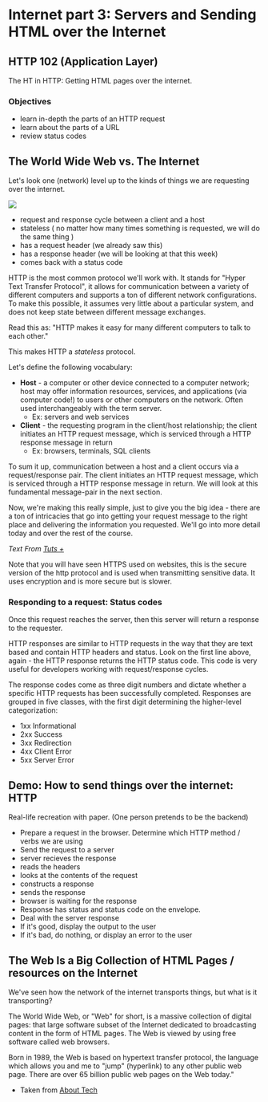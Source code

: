 # Internet part 3: Servers and Sending HTML over the Internet

## HTTP 102 (Application Layer)
The HT in HTTP: Getting HTML pages over the internet.



### Objectives
- learn in-depth the parts of an HTTP request
- learn about the parts of a URL
- review status codes



## The World Wide Web vs. The Internet
Let's look one (network) level up to the kinds of things we are requesting over the internet.


![](https://upload.wikimedia.org/wikipedia/commons/c/c9/Client-server-model.svg)


- request and response cycle between a client and a host
- stateless ( no matter how many times something is requested, we will do the same thing )
- has a request header (we already saw this)
- has a response header (we will be looking at that this week)
- comes back with a status code

HTTP is the most common protocol we'll work with. It stands for "Hyper Text Transfer Protocol", it allows for communication between a variety of different computers and supports a ton of different network configurations. To make this possible, it assumes very little about a particular system, and does not keep state between different message exchanges.

Read this as: "HTTP makes it easy for many different computers to talk to each other."

This makes HTTP a *stateless* protocol.

Let's define the following vocabulary:

- **Host** - a computer or other device connected to a computer network; host may offer information resources, services, and applications (via computer code!) to users or other computers on the network. Often used interchangeably with the term server.
  - Ex: servers and web services
- **Client** - the requesting program in the client/host relationship; the client initiates an HTTP request message, which is serviced through a HTTP response message in return
  - Ex: browsers, terminals, SQL clients

To sum it up, communication between a host and a client occurs via a request/response pair. The client initiates an HTTP request message, which is serviced through a HTTP response message in return. We will look at this fundamental message-pair in the next section.

Now, we're making this really simple, just to give you the big idea - there are a ton of intricacies that go into getting your request message to the right place and delivering the information you requested.  We'll go into more detail today and over the rest of the course.


_Text From [Tuts +](http://code.tutsplus.com/tutorials/http-the-protocol-every-web-developer-must-know-part-1--net-31177)_

Note that you will have seen HTTPS used on websites, this is the secure version of the http protocol and is used when transmitting sensitive data. It uses encryption and is more secure but is slower.



### Responding to a request: Status codes



Once this request reaches the server, then this server will return a response to the requester.

HTTP responses are similar to HTTP requests in the way that they are text based and contain HTTP headers and status. Look on the first line above, again - the HTTP response returns the HTTP status code. This code is very useful for developers working with request/response cycles.



The response codes come as three digit numbers and dictate whether a specific HTTP requests has been successfully completed. Responses are grouped in five classes, with the first digit determining the higher-level categorization:

- 1xx Informational
- 2xx Success
- 3xx Redirection
- 4xx Client Error
- 5xx Server Error



## Demo: How to send things over the internet: HTTP
Real-life recreation with paper. (One person pretends to be the backend)
- Prepare a request in the browser. Determine which HTTP method / verbs we are using
- Send the request to a server
- server recieves the response
- reads the headers
- looks at the contents of the request
- constructs a response
- sends the response
- browser is waiting for the response
- Response has status and status code on the envelope.
- Deal with the server response
- If it's good, display the output to the user
- If it's bad, do nothing, or display an error to the user




## The Web Is a Big Collection of HTML Pages / resources on the Internet


We've seen how the network of the internet transports things, but what is it transporting?

The World Wide Web, or "Web" for short, is a massive collection of digital pages: that large software subset of the Internet dedicated to broadcasting content in the form of HTML pages. The Web is viewed by using free software called web browsers.

Born in 1989, the Web is based on hypertext transfer protocol, the language which allows you and me to "jump" (hyperlink) to any other public web page. There are over 65 billion public web pages on the Web today."

- Taken from [About Tech](http://netforbeginners.about.com/od/i/f/What-Is-The-Internet.htm)
